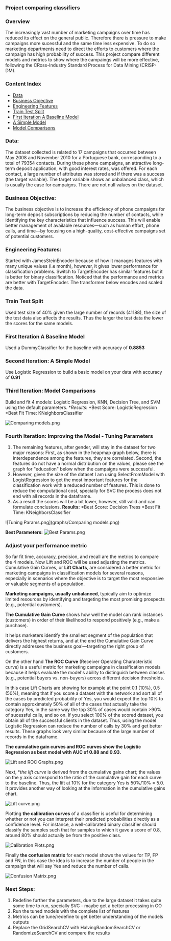### Project comparing classifiers

### Overview
The increasingly vast number of marketing campaigns over time has reduced its effect on the general public. Therefore there is pressure to make campaigns more sucessful and the same time less expensive. To do so marketing departments need to direct the efforts to customers where the campaign has high probability of success. This project compare different models and metrics to show where the campaings will be more effective, following the CRoss-Industry Standard Process for Data Mining (CRISP-DM). 

### Content Index 
- [Data](#data)
- [Business Objective](#business-objective)
- [Engineering Features](#engineering-features)
- [Train Test Split](#train-test-split)
- [First Iteration A Baseline Model](#first-iteration-a-baseline-model)
- [A Simple Model](#a-simple-model)
- [Model Comparisons](#model-comparisons)

### Data:
The dataset collected is related to 17 campaigns that occurred between May 2008 and November 2010 for a Portuguese bank, corresponding to a total of 79354 contacts. During these phone campaigns, an attractive long-term deposit application, with good interest rates, was offered. For each contact, a large number of attributes was stored and if there was a success (the target variable).
The target variable shows an unbalanced class, which is usually the case for campaigns.
There are not null values on the dataset.

### Business Objective:
The business objective is to increase the efficiency of phone campaigns for long-term deposit subscriptions by reducing the number of contacts, while identifying the key characteristics that influence success. This will enable better management of available resources—such as human effort, phone calls, and time—by focusing on a high-quality, cost-effective campaigns set of potential customers.

### Engineering Features:
Started with JamesSteinEncoder because of how it manages features with many unique values (i.e month), however, it gives lower performance for classification problems. 
Switch to TargetEncoder has similar features but it is better for binary classification. Noticed that the performance and metrics are better with TargetEncoder.
The transformer below encodes and scaled the data.

### Train Test Split
Used test size of 40% given the large number of records (41188), the size of the test data also affects the results. Thus the larger the test data the lower the scores for the same models.

### First Iteration A Baseline Model
Used a DummyClassifier for the baseline with accuracy of **0.8853**

### Second Iteration: A Simple Model
Use Logistic Regression to build a basic model on your data with accuracy of **0.91**

### Third Iteration: Model Comparisons
Build and fit 4 models: Logistic Regression, KNN, Decision Tree, and SVM using the default parameters.
**Results:*
*Best Score: LogisticRegression
*Best Fit Time: KNeighborsClassifier

![Comparing models.png]()

### Fourth Iteration: Improving the Model - Tuning Parameters
1. The remaining features, after gender, will stay in the dataset for two major reasons: First, as shown in the heapmap graph below, there is interdependence among the features, they are correlated. Second, the features do not have a normal distribution on the values, please see the graph for "education" below when the campaigns were successful.
2. However, given the size of the dataset I am using SelectFromModel with LogistRegression to get the most important features for the classification work with a reduced number of features. This is done to reduce the computational cost, specially for SVC the process does not end with all records in the dataframe.
3. As a result the scores will be a bit lower, however, still valid and can formulate conclusions.
**Results:**
*Best Score: Decision Tress
*Best Fit Time: KNeighborsClassifier

![Tuning Params.png](graphs/Comparing models.png)

**Best Parameters:**
![Best Params.png](attachment:503129e7-824f-4f8e-95c4-d7eb179605fa.png)

### Adjust your performance metric
So far fit time, accuracy, precision, and recall  are the metrics to compare the 4 models. Now Lift and ROC will be used adjusting the metrics.
Cumulative Gain Curves, or **Lift Charts**, are considered a better metric for marketing campaigns in classification models for several reasons, especially in scenarios where the objective is to target the most responsive or valuable segments of a population.

**Marketing campaigns, usually unbalanced**,  typically aim to optimize limited resources by identifying and targeting the most promising prospects (e.g., potential customers).

**The Cumulative Gain Curve** shows how well the model can rank instances (customers) in order of their likelihood to respond positively (e.g., make a purchase).

It helps marketers identify the smallest segment of the population that delivers the highest returns, and at the end the Cumulative Gain Curve directly addresses the business goal—targeting the right group of customers.

On the other hand **The ROC Curve** (Receiver Operating Characteristic curve) is a useful metric for marketing campaigns in classification models because it helps evaluate the model's ability to distinguish between classes (e.g., potential buyers vs. non-buyers) across different decision thresholds.

In this case Lift Charts are showing for example at the point 0.1 (10%), 0.5 (50%), meaning that if you score a dataset with the network and sort all of the cases by predicted probability of Yes, you would expect the top 10% to contain approximately 50% of all of the cases that actually take the category Yes, in the same way the top 30% of cases would contain >90% of sucessful calls, and so on. If you select 100% of the scored dataset, you obtain all of the successful clients in the dataset. Thus, using the model Logistic Regression can reduce the number of calls by 30% and get better results. These graphs look very similar because of the large number of records in the dataframe.

**The cumulative gain curves and ROC curves show the Logistic Regression as best model with AUC of 0.88 and 0.93.**

![Lift and ROC Graphs.png](attachment:573bb3c8-564e-452b-ac1b-bf75626972eb.png)

Next, **the lift curve* is derived from the cumulative gains chart; the values on the y axis correspond to the ratio of the cumulative gain for each curve to the baseline. Thus, the lift at 10% for the category Yes is 50%/10% = 5.0. It provides another way of looking at the information in the cumulative gains chart.

![Lift curve.png](attachment:8af7fdab-ba84-45de-8683-68551a28beb1.png)

Plotting **the calibration curves** of a classifier is useful for determining whether or not you can interpret their predicted probabilities directly as a confidence level. For instance, a well-calibrated binary classifier should classify the samples such that for samples to which it gave a score of 0.8, around 80% should actually be from the positive class.

![Calibration Plots.png](attachment:f4ad90c4-c606-4e2d-8a9f-d34003626c1f.png)

Finally **the confusion matrix** for each model shows the values for TP, FP and FN, in this case the idea is to increase the number of people in the campaign that will say Yes and reduce the number of calls.

![Confusion Matrix.png](attachment:a7418ece-8667-4ef6-ab43-675ff958adac.png)

### Next Steps:
1. Redefine further the parameters, due to the large dataset it takes quite some time to run, specially SVC - maybe get a better processing in GO 
2. Run the tuned models with the complete list of features
3. Metrics can be tune/redefine to get better understanding of the models outputs
4. Replace the GridSearchCV with HalvingRandomSearchCV or RandomizeSearchCV and compare the results
